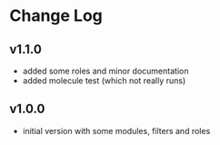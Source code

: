 # Change Log

## v1.1.0

- added some roles and minor documentation
- added molecule test (which not really runs)

## v1.0.0

- initial version with some modules, filters and roles